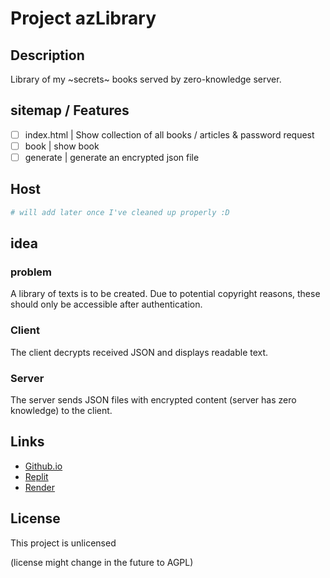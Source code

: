 # Project azLibrary

## Description
Library of my ~secrets~ books served by zero-knowledge server.

## sitemap / Features
- [ ] index.html | Show collection of all books / articles & password request
- [ ] book | show book
- [ ] generate | generate an encrypted json file

## Host
```bash
# will add later once I've cleaned up properly :D
```

## idea
### problem
A library of texts is to be created. Due to potential copyright reasons, these should only be accessible after authentication.

### Client
The client decrypts received JSON and displays readable text.

### Server
The server sends JSON files with encrypted content (server has zero knowledge) to the client.

## Links
- [Github.io](https://crispy-cookie.github.io/azLibrary/)
- [Replit](https://replit.com/@cc04411/azLibrary#README.md)
- [Render](azlib.onrender.com)

## License
This project is unlicensed


(license might change in the future to AGPL)
